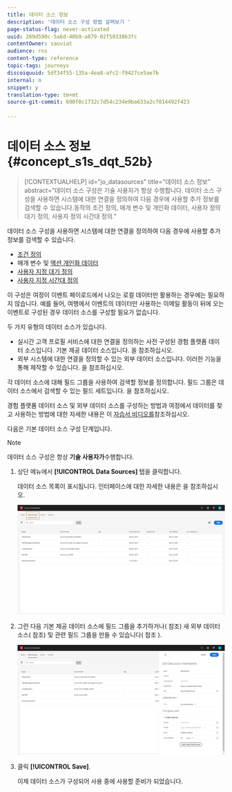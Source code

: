 ```yaml
---
title: 데이터 소스 정보
description: '데이터 소스 구성 방법 살펴보기 '
page-status-flag: never-activated
uuid: 269d590c-5a6d-40b9-a879-02f5033863fc
contentOwner: sauviat
audience: rns
content-type: reference
topic-tags: journeys
discoiquuid: 5df34f55-135a-4ea8-afc2-f9427ce5ae7b
internal: n
snippet: y
translation-type: tm+mt
source-git-commit: 690f8c1732c7d54c234e9ba633a2cf014492f423

---
```



# 데이터 소스 정보 {#concept_s1s_dqt_52b}

>[!CONTEXTUALHELP]
>id=&quot;jo_datasources&quot;
>title=&quot;데이터 소스 정보&quot;
>abstract=&quot;데이터 소스 구성은 기술 사용자가 항상 수행합니다. 데이터 소스 구성을 사용하면 시스템에 대한 연결을 정의하여 다음 경우에 사용할 추가 정보를 검색할 수 있습니다.동작의 조건 정의, 매개 변수 및 개인화 데이터, 사용자 정의 대기 정의, 사용자 정의 시간대 정의.&quot;

데이터 소스 구성을 사용하면 시스템에 대한 연결을 정의하여 다음 경우에 사용할 추가 정보를 검색할 수 있습니다.

* [조건 정의](../building-journeys/condition-activity.md)
* 매개 변수 및 [액션 개인화 데이터](../action/action.md)
* [사용자 지정 대기 정의](../building-journeys/wait-activity.md#custom)
* [사용자 지정 시간대 정의](../building-journeys/timezone-management.md)

이 구성은 여정이 이벤트 페이로드에서 나오는 로컬 데이터만 활용하는 경우에는 필요하지 않습니다. 예를 들어, 여행에서 이벤트의 데이터만 사용하는 이메일 활동이 뒤에 오는 이벤트로 구성된 경우 데이터 소스를 구성할 필요가 없습니다.

두 가지 유형의 데이터 소스가 있습니다.

* 실시간 고객 프로필 서비스에 대한 연결을 정의하는 사전 구성된 경험 플랫폼 데이터 소스입니다. 기본 제공 데이터 소스입니다. 을 [](../datasource/adobe-experience-platform-data-source.md)참조하십시오.
* 외부 시스템에 대한 연결을 정의할 수 있는 외부 데이터 소스입니다. 이러한 기능을 통해 제작할 수 있습니다. 을 [](../datasource/external-data-sources.md)참조하십시오.

각 데이터 소스에 대해 필드 그룹을 사용하여 검색할 정보를 정의합니다. 필드 그룹은 데이터 소스에서 검색할 수 있는 필드 세트입니다. 을 [](../datasource/field-groups.md)참조하십시오.

경험 플랫폼 데이터 소스 및 외부 데이터 소스를 구성하는 방법과 여정에서 데이터를 찾고 사용하는 방법에 대한 자세한 내용은 이 [자습서 비디오를](https://docs.adobe.com/content/help/en/platform-learn/tutorials/journey-orchestration/configure-data-sources.html)참조하십시오.

다음은 기본 데이터 소스 구성 단계입니다.

>[!NOTE]
>
>데이터 소스 구성은 항상 **기술 사용자가**&#x200B;수행합니다.

1. 상단 메뉴에서 **[!UICONTROL Data Sources]** 탭을 클릭합니다.

   데이터 소스 목록이 표시됩니다. 인터페이스에 [](../about/user-interface.md) 대한 자세한 내용은 을 참조하십시오.

   ![](../assets/journey18.png)

1. 그런 다음 기본 제공 데이터 소스에 필드 그룹을 추가하거나( [](../datasource/adobe-experience-platform-data-source.md)참조) 새 외부 데이터 소스( [](../datasource/external-data-sources.md)참조) 및 관련 필드 그룹을 만들 수 있습니다( 참조 [](../datasource/field-groups.md)).

   ![](../assets/journey23.png)

1. 클릭 **[!UICONTROL Save]**.

   이제 데이터 소스가 구성되어 사용 중에 사용할 준비가 되었습니다.
